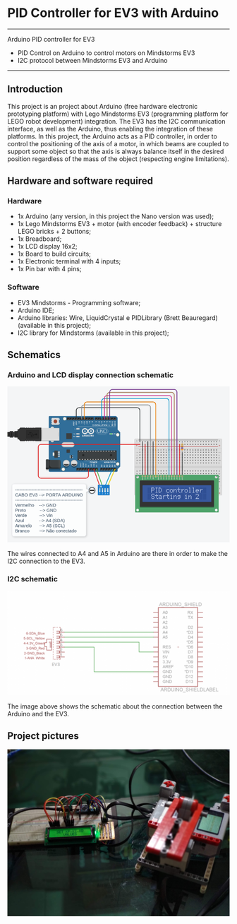 # PID Controller for EV3 with Arduino
---
Arduino PID controller for EV3
- PID Control on Arduino to control motors on Mindstorms EV3
- I2C protocol between Mindstorms EV3 and Arduino
---
## Introduction
This project is an project about Arduino (free hardware electronic prototyping platform) with Lego Mindstorms EV3 (programming platform for LEGO robot development) integration. The EV3 has the I2C communication interface, as well as the Arduino, thus enabling the integration of these platforms. In this project, the Arduino acts as a PID controller, in order to control the positioning of the axis of a motor, in which beams are coupled to support some object so that the axis is always balance itself in the desired position regardless of the mass of the object (respecting engine limitations).
## Hardware and software required

### Hardware
+ 1x Arduino (any version, in this project the Nano version was used);
+ 1x Lego Mindstorms EV3 + motor (with encoder feedback) + structure LEGO bricks + 2 buttons;
+ 1x Breadboard;
+ 1x LCD display 16x2;
+ 1x Board to build circuits;
+ 1x Electronic terminal with 4 inputs;
+ 1x Pin bar with 4 pins;

### Software
+ EV3 Mindstorms - Programming software;
+ Arduino IDE;
+ Arduino libraries: Wire, LiquidCrystal e PIDLibrary (Brett Beauregard) (available in this project);
+ I2C library for Mindstorms (available in this project);

## Schematics
### Arduino and LCD display connection schematic
![Arduino schematic](fig8.png)

The wires connected to A4 and A5 in Arduino are there in order to make the I2C connection to the EV3.
### I2C schematic
![I2C schematic](fig7.png)

The image above shows the schematic about the connection between the Arduino and the EV3.

## Project pictures
![Project](photo1.jpg)
